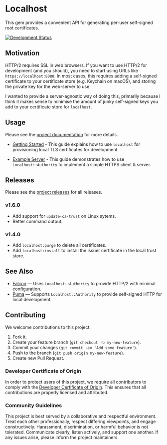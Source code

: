 # Localhost

This gem provides a convenient API for generating per-user self-signed root certificates.

[![Development Status](https://github.com/socketry/localhost/workflows/Test/badge.svg)](https://github.com/socketry/localhost/actions?workflow=Test)

## Motivation

HTTP/2 requires SSL in web browsers. If you want to use HTTP/2 for development (and you should), you need to start using URLs like `https://localhost:8080`. In most cases, this requires adding a self-signed certificate to your certificate store (e.g. Keychain on macOS), and storing the private key for the web-server to use.

I wanted to provide a server-agnostic way of doing this, primarily because I think it makes sense to minimise the amount of junky self-signed keys you add to your certificate store for `localhost`.

## Usage

Please see the [project documentation](https://socketry.github.io/localhost/) for more details.

  - [Getting Started](https://socketry.github.io/localhost/guides/getting-started/index) - This guide explains how to use `localhost` for provisioning local TLS certificates for development.

  - [Example Server](https://socketry.github.io/localhost/guides/example-server/index) - This guide demonstrates how to use <code class="language-ruby">Localhost::Authority</code> to implement a simple HTTPS client & server.

## Releases

Please see the [project releases](https://socketry.github.io/localhost/releases/index) for all releases.

### v1.6.0

  - Add support for `update-ca-trust` on Linux sytems.
  - Better command output.

### v1.4.0

  - Add `localhost:purge` to delete all certificates.
  - Add `localhost:install` to install the issuer certificate in the local trust store.

## See Also

  - [Falcon](https://github.com/socketry/falcon) — Uses `Localhost::Authority` to provide HTTP/2 with minimal configuration.
  - [Puma](https://github.com/puma/puma) — Supports `Localhost::Authority` to provide self-signed HTTP for local development.

## Contributing

We welcome contributions to this project.

1.  Fork it.
2.  Create your feature branch (`git checkout -b my-new-feature`).
3.  Commit your changes (`git commit -am 'Add some feature'`).
4.  Push to the branch (`git push origin my-new-feature`).
5.  Create new Pull Request.

### Developer Certificate of Origin

In order to protect users of this project, we require all contributors to comply with the [Developer Certificate of Origin](https://developercertificate.org/). This ensures that all contributions are properly licensed and attributed.

### Community Guidelines

This project is best served by a collaborative and respectful environment. Treat each other professionally, respect differing viewpoints, and engage constructively. Harassment, discrimination, or harmful behavior is not tolerated. Communicate clearly, listen actively, and support one another. If any issues arise, please inform the project maintainers.
